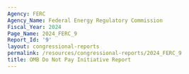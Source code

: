 ```yaml
---
Agency: FERC
Agency_Name: Federal Energy Regulatory Commission
Fiscal_Year: 2024
Page_Name: 2024_FERC_9
Report_Id: '9'
layout: congressional-reports
permalink: /resources/congressional-reports/2024_FERC_9
title: OMB Do Not Pay Initiative Report
---
```

